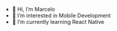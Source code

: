 - 👋 Hi, I’m Marcelo
- 👀 I’m interested in Mobile Development
- 🌱 I’m currently learning React Native


<!---
marceloccosta/marceloccosta is a ✨ special ✨ repository because its `README.md` (this file) appears on your GitHub profile.
You can click the Preview link to take a look at your changes.
--->

